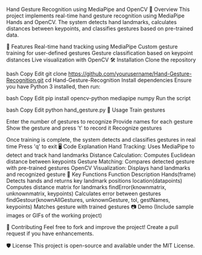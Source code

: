 Hand Gesture Recognition using MediaPipe and OpenCV
📌 Overview
This project implements real-time hand gesture recognition using MediaPipe Hands and OpenCV. The system detects hand landmarks, calculates distances between keypoints, and classifies gestures based on pre-trained data.

🚀 Features
Real-time hand tracking using MediaPipe
Custom gesture training for user-defined gestures
Gesture classification based on keypoint distances
Live visualization with OpenCV
🛠️ Installation
Clone the repository

bash
Copy
Edit
git clone https://github.com/yourusername/Hand-Gesture-Recognition.git
cd Hand-Gesture-Recognition
Install dependencies
Ensure you have Python 3 installed, then run:

bash
Copy
Edit
pip install opencv-python mediapipe numpy
Run the script

bash
Copy
Edit
python hand_gesture.py
🎯 Usage
Train gestures

Enter the number of gestures to recognize
Provide names for each gesture
Show the gesture and press 't' to record it
Recognize gestures

Once training is complete, the system detects and classifies gestures in real time
Press 'q' to exit
🖥️ Code Explanation
Hand Tracking: Uses MediaPipe to detect and track hand landmarks
Distance Calculation: Computes Euclidean distance between keypoints
Gesture Matching: Compares detected gesture with pre-trained gestures
OpenCV Visualization: Displays hand landmarks and recognized gesture
📌 Key Functions
Function	Description
Hands(frame)	Detects hands and returns key landmark positions
location(datapoints)	Computes distance matrix for landmarks
findError(knownmatrix, unknownmatrix, keypoints)	Calculates error between gestures
findGestour(knownAllGestures, unknownGesture, tol, gestNames, keypoints)	Matches gesture with trained gestures
📷 Demo
(Include sample images or GIFs of the working project)

🤝 Contributing
Feel free to fork and improve the project! Create a pull request if you have enhancements.

🛡️ License
This project is open-source and available under the MIT License.
